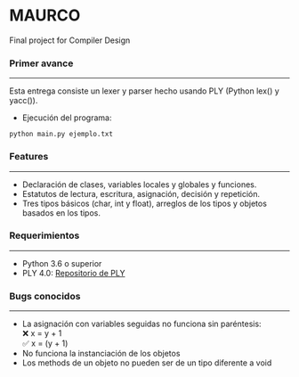 # MAURCO
Final project for Compiler Design 

### Primer avance
---
Esta entrega consiste un lexer y parser hecho usando PLY (Python lex() y yacc()).
- Ejecución del programa:
``` 
python main.py ejemplo.txt
```


### Features
---
- Declaración de clases, variables locales y globales y funciones.
- Estatutos de lectura, escritura, asignación, decisión y repetición.
- Tres tipos básicos (char, int y float), arreglos de los tipos y objetos basados en los tipos. 

### Requerimientos
---
- Python 3.6 o superior
- PLY 4.0: [Repositorio de PLY](https://github.com/dabeaz/ply)

### Bugs conocidos
---
- La asignación con variables seguidas no funciona sin paréntesis:\
❌ x = y + 1\
✅ x = (y + 1)
- No funciona la instanciación de los objetos
- Los methods de un objeto no pueden ser de un tipo diferente a void 